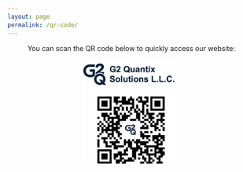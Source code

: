 ```yaml
---
layout: page
permalink: /qr-code/
---
```


<div style="text-align: center;">
  <p>You can scan the QR code below to quickly access our website:</p>
  <img src="/images/qr.png" alt="QR Code" style="width: 200px; margin: auto; display: block;">
</div>
